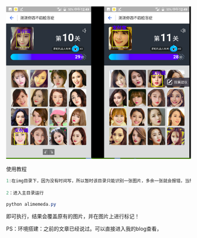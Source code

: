 ![image](https://github.com/0x024/alimemeda/blob/master/data/log/Selection_012.png)

使用教程
```java
1:在img目录下，因为没有时间写，所以暂时该目录只能识别一张图片，多余一张就会报错，当然你们也可以在代码上修改，让其更完善！

2：进入主目录运行
```

```java
python alimemeda.py
```
即可执行，结果会覆盖原有的图片，并在图片上进行标记！

PS：环境搭建：之前的文章已经说过。可以直接进入我的blog查看，
